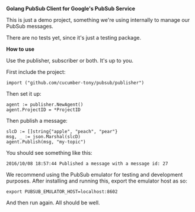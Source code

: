 **Golang PubSub Client for Google's PubSub Service**

This is just a demo project, something we're using internally to manage our PubSub messages.

There are no tests yet, since it's just a testing package.

**How to use**

Use the publisher, subscriber or both. It's up to you.

First include the project:

```
import ("github.com/cucumber-tony/pubsub/publisher")
```

Then set it up:

```
agent := publisher.NewAgent()
agent.ProjectID = *ProjectID
```

Then publish a message:

```
slcD := []string{"apple", "peach", "pear"}
msg, _ := json.Marshal(slcD)
agent.Publish(msg, "my-topic")
```

You should see something like this:

```
2016/10/08 18:57:44 Published a message with a message id: 27
```

We recommend using the PubSub emulator for testing and development purposes. After installing and running this, export the emulator host as so:

```
export PUBSUB_EMULATOR_HOST=localhost:8602
```

And then run again. All should be well.

